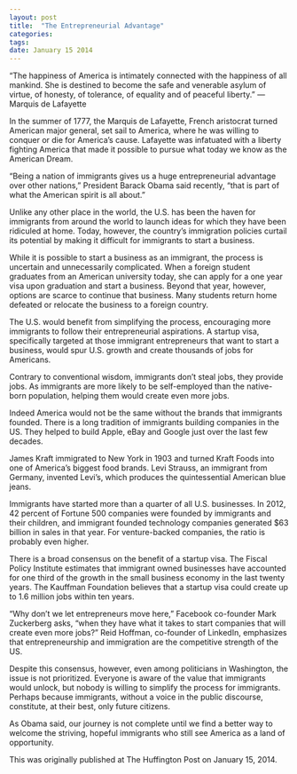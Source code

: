 ```yaml
---
layout: post
title:  "The Entrepreneurial Advantage"
categories: 
tags: 
date: January 15 2014
---
```


“The happiness of America is intimately connected with the happiness of all mankind. She is destined to become the safe and venerable asylum of virtue, of honesty, of tolerance, of equality and of peaceful liberty.” ― Marquis de Lafayette

In the summer of 1777, the Marquis de Lafayette, French aristocrat turned American major general, set sail to America, where he was willing to conquer or die for America’s cause. Lafayette was infatuated with a liberty fighting America that made it possible to pursue what today we know as the American Dream.

“Being a nation of immigrants gives us a huge entrepreneurial advantage over other nations,” President Barack Obama said recently, “that is part of what the American spirit is all about.”

Unlike any other place in the world, the U.S. has been the haven for immigrants from around the world to launch ideas for which they have been ridiculed at home. Today, however, the country’s immigration policies curtail its potential by making it difficult for immigrants to start a business.

While it is possible to start a business as an immigrant, the process is uncertain and unnecessarily complicated. When a foreign student graduates from an American university today, she can apply for a one year visa upon graduation and start a business. Beyond that year, however, options are scarce to continue that business. Many students return home defeated or relocate the business to a foreign country.

The U.S. would benefit from simplifying the process, encouraging more immigrants to follow their entrepreneurial aspirations. A startup visa, specifically targeted at those immigrant entrepreneurs that want to start a business, would spur U.S. growth and create thousands of jobs for Americans.

Contrary to conventional wisdom, immigrants don’t steal jobs, they provide jobs. As immigrants are more likely to be self-employed than the native-born population, helping them would create even more jobs.

Indeed America would not be the same without the brands that immigrants founded. There is a long tradition of immigrants building companies in the US. They helped to build Apple, eBay and Google just over the last few decades.

James Kraft immigrated to New York in 1903 and turned Kraft Foods into one of America’s biggest food brands. Levi Strauss, an immigrant from Germany, invented Levi’s, which produces the quintessential American blue jeans.

Immigrants have started more than a quarter of all U.S. businesses. In 2012, 42 percent of Fortune 500 companies were founded by immigrants and their children, and immigrant founded technology companies generated $63 billion in sales in that year. For venture-backed companies, the ratio is probably even higher.

There is a broad consensus on the benefit of a startup visa. The Fiscal Policy Institute estimates that immigrant owned businesses have accounted for one third of the growth in the small business economy in the last twenty years. The Kauffman Foundation believes that a startup visa could create up to 1.6 million jobs within ten years.

“Why don’t we let entrepreneurs move here,” Facebook co-founder Mark Zuckerberg asks, “when they have what it takes to start companies that will create even more jobs?” Reid Hoffman, co-founder of LinkedIn, emphasizes that entrepreneurship and immigration are the competitive strength of the US.

Despite this consensus, however, even among politicians in Washington, the issue is not prioritized. Everyone is aware of the value that immigrants would unlock, but nobody is willing to simplify the process for immigrants. Perhaps because immigrants, without a voice in the public discourse, constitute, at their best, only future citizens.

As Obama said, our journey is not complete until we find a better way to welcome the striving, hopeful immigrants who still see America as a land of opportunity.

This was originally published at The Huffington Post on January 15, 2014.